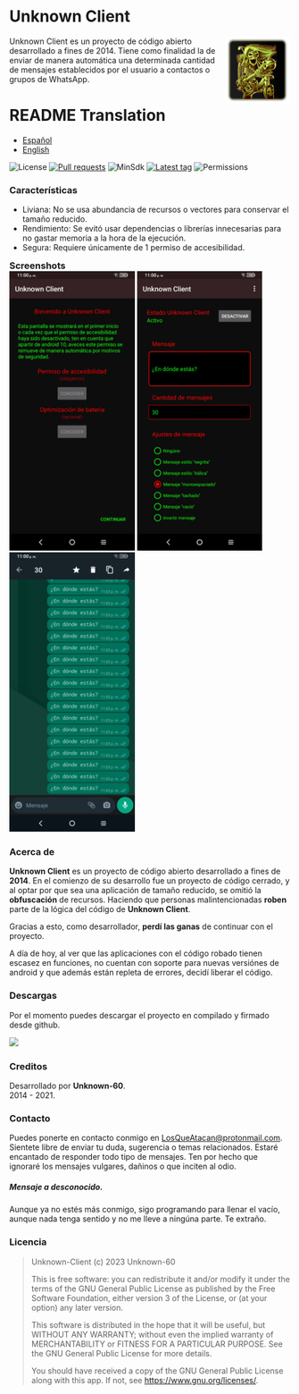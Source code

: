# Unknown Client

<img src="com/unknown60/metadata/android/app_icon.png" height=120 align="right">

Unknown Client es un proyecto de código abierto desarrollado a fines de 2014. Tiene como finalidad la de enviar de manera automática una determinada cantidad de mensajes establecidos por el usuario a contactos o grupos de WhatsApp.

# README Translation
- [Español](README.md)
- [English](com/unknown60/metadata/android/en-rUs/README.md)

![License](https://img.shields.io/badge/License-GPL%2F3.0-orange?style=plastic)
[![Pull requests](https://img.shields.io/github/issues-pr/Unknown-60/Unknown-Client-App.svg?style=plastic)](https://github.com/Unknown-60/Unknown-Client-App/pulls)
![MinSdk](https://img.shields.io/badge/Minimum%20SDK-21%20(Lollipop)-839192?style=plastic&logo=android&logoColor=green)
[![Latest tag](https://img.shields.io/github/tag/Unknown-60/Unknown-Client-App.svg?style=plastic)](https://github.com/Unknown-60/Unknown-Client-App/tags)
![Permissions](https://img.shields.io/badge/permissions-0-brightgreen?style=plastic&logo=iconify&logoColor=green)

### Características
- Liviana: No se usa abundancia de recursos o vectores para conservar el tamaño reducido.
- Rendimiento: Se evitó usar dependencias o librerías innecesarias para no gastar memoria a la hora de la ejecución.
- Segura: Requiere únicamente de 1 permiso de accesibilidad.



<summary><h3 style="display: inline">Screenshots</h3></summary>

<img src="com/unknown60/metadata/android/es/Imagenes/screenshoots/01.jpg" height="500"/>
<img src="com/unknown60/metadata/android/es/Imagenes/screenshoots/02.jpg" height="500"/>
<img src="com/unknown60/metadata/android/es/Imagenes/screenshoots/03.jpg" height="500"/>


### Acerca de

**Unknown Client** es un proyecto de código abierto desarrollado a fines de **2014**. En el comienzo de su desarrollo fue un proyecto de código cerrado, y al optar por que sea una aplicación de tamaño reducido, se omitió la **obfuscación** de recursos. Haciendo que personas malintencionadas **roben** parte de la lógica del código de **Unknown Client**.

Gracias a esto, como desarrollador, **perdí las ganas** de continuar con el proyecto.

A día de hoy, al ver que las aplicaciones con el código robado tienen escasez en funciones, no cuentan con soporte para nuevas versiónes de android y que además están repleta de errores, decidí liberar el código.

### Descargas

Por el momento puedes descargar el proyecto en compilado y firmado desde github.

[![](https://img.shields.io/badge/GitHub%20Releases-181717?logo=github)](https://github.com/Unknown-60/Unknown-Client-App/releases/latest)

### Creditos

Desarrollado por **Unknown-60**.<br/>
2014 - 2021.

### Contacto

Puedes ponerte en contacto conmigo en [LosQueAtacan@protonmail.com](mailto:losqueatacan@protonmail.com).
Sientete libre de enviar tu duda, sugerencia o temas relacionados.
Estaré encantado de responder todo tipo de mensajes. Ten por hecho que ignoraré los mensajes vulgares, dañinos o que inciten al odio.

##### Mensaje a desconocido.
 Aunque ya no estés más conmigo, sigo programando para llenar el vacío, aunque nada tenga sentido y no me lleve a ningúna parte. Te extraño.

### Licencia

> Unknown-Client (c) 2023 Unknown-60
> 
> This is free software: you can redistribute it and/or modify it under the terms of the GNU General Public License as published by the Free Software Foundation, either version 3 of the License, or (at your option) any later version.
> 
> This software is distributed in the hope that it will be useful, but WITHOUT ANY WARRANTY; without even the implied warranty of MERCHANTABILITY or FITNESS FOR A PARTICULAR PURPOSE. See the GNU General Public License for more details.
> 
> You should have received a copy of the GNU General Public License along with this app. If not, see https://www.gnu.org/licenses/.
